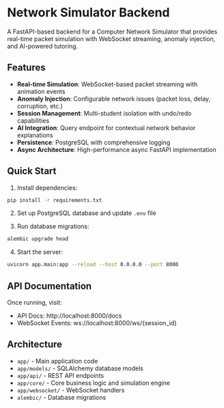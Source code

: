 # Network Simulator Backend

A FastAPI-based backend for a Computer Network Simulator that provides real-time packet simulation with WebSocket streaming, anomaly injection, and AI-powered tutoring.

## Features

- **Real-time Simulation**: WebSocket-based packet streaming with animation events
- **Anomaly Injection**: Configurable network issues (packet loss, delay, corruption, etc.)
- **Session Management**: Multi-student isolation with undo/redo capabilities
- **AI Integration**: Query endpoint for contextual network behavior explanations
- **Persistence**: PostgreSQL with comprehensive logging
- **Async Architecture**: High-performance async FastAPI implementation

## Quick Start

1. Install dependencies:
```bash
pip install -r requirements.txt
```

2. Set up PostgreSQL database and update `.env` file

3. Run database migrations:
```bash
alembic upgrade head
```

4. Start the server:
```bash
uvicorn app.main:app --reload --host 0.0.0.0 --port 8000
```

## API Documentation

Once running, visit:
- API Docs: http://localhost:8000/docs
- WebSocket Events: ws://localhost:8000/ws/{session_id}

## Architecture

- `app/` - Main application code
- `app/models/` - SQLAlchemy database models
- `app/api/` - REST API endpoints
- `app/core/` - Core business logic and simulation engine
- `app/websocket/` - WebSocket handlers
- `alembic/` - Database migrations